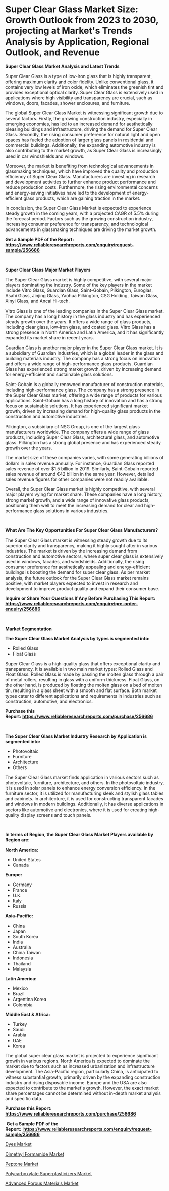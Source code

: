 <p><h1>Super Clear Glass Market Size: Growth Outlook from 2023 to 2030, projecting at Market's Trends Analysis by Application, Regional Outlook, and Revenue</h1></p><p><strong>Super Clear Glass Market Analysis and Latest Trends</strong></p>
<p><p>Super Clear Glass is a type of low-iron glass that is highly transparent, offering maximum clarity and color fidelity. Unlike conventional glass, it contains very low levels of iron oxide, which eliminates the greenish tint and provides exceptional optical clarity. Super Clear Glass is extensively used in applications where high visibility and transparency are crucial, such as windows, doors, facades, shower enclosures, and furniture.</p><p>The global Super Clear Glass Market is witnessing significant growth due to several factors. Firstly, the growing construction industry, especially in emerging economies, has led to an increased demand for aesthetically pleasing buildings and infrastructure, driving the demand for Super Clear Glass. Secondly, the rising consumer preference for natural light and open spaces has fueled the adoption of larger glass panels in residential and commercial buildings. Additionally, the expanding automotive industry is also contributing to the market growth, as Super Clear Glass is increasingly used in car windshields and windows.</p><p>Moreover, the market is benefiting from technological advancements in glassmaking techniques, which have improved the quality and production efficiency of Super Clear Glass. Manufacturers are investing in research and development activities to further enhance product performance and reduce production costs. Furthermore, the rising environmental concerns and energy-saving initiatives have led to the development of energy-efficient glass products, which are gaining traction in the market.</p><p>In conclusion, the Super Clear Glass Market is expected to experience steady growth in the coming years, with a projected CAGR of 5.5% during the forecast period. Factors such as the growing construction industry, increasing consumer preference for transparency, and technological advancements in glassmaking techniques are driving the market growth.</p></p>
<p><strong>Get a Sample PDF of the Report:&nbsp; <a href="https://www.reliableresearchreports.com/enquiry/request-sample/256686">https://www.reliableresearchreports.com/enquiry/request-sample/256686</a></strong></p>
<p>&nbsp;</p>
<p><strong>Super Clear Glass Major Market Players</strong></p>
<p><p>The Super Clear Glass market is highly competitive, with several major players dominating the industry. Some of the key players in the market include Vitro Glass, Guardian Glass, Saint-Gobain, Pilkington, Euroglas, Asahi Glass, Jinjing Glass, Yaohua Pilkington, CSG Holding, Taiwan Glass, Xinyi Glass, and Ancai Hi-tech.</p><p>Vitro Glass is one of the leading companies in the Super Clear Glass market. The company has a long history in the glass industry and has experienced steady growth over the years. It offers a wide range of glass products, including clear glass, low-iron glass, and coated glass. Vitro Glass has a strong presence in North America and Latin America, and it has significantly expanded its market share in recent years.</p><p>Guardian Glass is another major player in the Super Clear Glass market. It is a subsidiary of Guardian Industries, which is a global leader in the glass and building materials industry. The company has a strong focus on innovation and offers a wide range of high-performance glass products. Guardian Glass has experienced strong market growth, driven by increasing demand for energy-efficient and sustainable glass solutions.</p><p>Saint-Gobain is a globally renowned manufacturer of construction materials, including high-performance glass. The company has a strong presence in the Super Clear Glass market, offering a wide range of products for various applications. Saint-Gobain has a long history of innovation and has a strong focus on sustainable solutions. It has experienced significant market growth, driven by increasing demand for high-quality glass products in the construction and automotive industries.</p><p>Pilkington, a subsidiary of NSG Group, is one of the largest glass manufacturers worldwide. The company offers a wide range of glass products, including Super Clear Glass, architectural glass, and automotive glass. Pilkington has a strong global presence and has experienced steady growth over the years.</p><p>The market size of these companies varies, with some generating billions of dollars in sales revenue annually. For instance, Guardian Glass reported sales revenue of over $1.5 billion in 2019. Similarly, Saint-Gobain reported sales revenue of around €42 billion in the same year. However, detailed sales revenue figures for other companies were not readily available.</p><p>Overall, the Super Clear Glass market is highly competitive, with several major players vying for market share. These companies have a long history, strong market growth, and a wide range of innovative glass products, positioning them well to meet the increasing demand for clear and high-performance glass solutions in various industries.</p></p>
<p>&nbsp;</p>
<p><strong>What Are The Key Opportunities For Super Clear Glass Manufacturers?</strong></p>
<p><p>The Super Clear Glass market is witnessing steady growth due to its superior clarity and transparency, making it highly sought after in various industries. The market is driven by the increasing demand from construction and automotive sectors, where super clear glass is extensively used in windows, facades, and windshields. Additionally, the rising consumer preference for aesthetically appealing and energy-efficient buildings is boosting the demand for super clear glass. As per market analysis, the future outlook for the Super Clear Glass market remains positive, with market players expected to invest in research and development to improve product quality and expand their consumer base.</p></p>
<p><strong>Inquire or Share Your Questions If Any Before Purchasing This Report: <a href="https://www.reliableresearchreports.com/enquiry/pre-order-enquiry/256686">https://www.reliableresearchreports.com/enquiry/pre-order-enquiry/256686</a></strong></p>
<p>&nbsp;</p>
<p><strong>Market Segmentation</strong></p>
<p><strong>The Super Clear Glass Market Analysis by types is segmented into:</strong></p>
<p><ul><li>Rolled Glass</li><li>Float Glass</li></ul></p>
<p><p>Super Clear Glass is a high-quality glass that offers exceptional clarity and transparency. It is available in two main market types: Rolled Glass and Float Glass. Rolled Glass is made by passing the molten glass through a pair of metal rollers, resulting in glass with a uniform thickness. Float Glass, on the other hand, is produced by floating the molten glass on a bed of molten tin, resulting in a glass sheet with a smooth and flat surface. Both market types cater to different applications and requirements in industries such as construction, automotive, and electronics.</p></p>
<p><strong>Purchase this Report:&nbsp;<a href="https://www.reliableresearchreports.com/purchase/256686">https://www.reliableresearchreports.com/purchase/256686</a></strong></p>
<p>&nbsp;</p>
<p><strong>The Super Clear Glass Market Industry Research by Application is segmented into:</strong></p>
<p><ul><li>Photovoltaic</li><li>Furniture</li><li>Architecture</li><li>Others</li></ul></p>
<p><p>The Super Clear Glass market finds application in various sectors such as photovoltaic, furniture, architecture, and others. In the photovoltaic industry, it is used in solar panels to enhance energy conversion efficiency. In the furniture sector, it is utilized for manufacturing sleek and stylish glass tables and cabinets. In architecture, it is used for constructing transparent facades and windows in modern buildings. Additionally, it has diverse applications in sectors like automotive and electronics, where it is used for creating high-quality display screens and touch panels.</p></p>
<p>&nbsp;</p>
<p><strong>In terms of Region, the Super Clear Glass Market Players available by Region are:</strong></p>
<p>
    <p> <strong> North America: </strong>
        <ul>
            <li>United States</li>
            <li>Canada</li>
        </ul>
        </p> 
    <p> <strong> Europe: </strong>
        <ul>
            <li>Germany</li>
            <li>France</li>
            <li>U.K.</li>
            <li>Italy</li>
            <li>Russia</li>
        </ul>
        </p> 
    <p> <strong> Asia-Pacific: </strong>
        <ul>
            <li>China</li>
            <li>Japan</li>
            <li>South Korea</li>
            <li>India</li>
            <li>Australia</li>
            <li>China Taiwan</li>
            <li>Indonesia</li>
            <li>Thailand</li>
            <li>Malaysia</li>
        </ul>
        </p> 
    <p> <strong> Latin America: </strong>
        <ul>
            <li>Mexico</li>
            <li>Brazil</li>
            <li>Argentina Korea</li>
            <li>Colombia</li>
        </ul>
        </p> 
    <p> <strong> Middle East & Africa: </strong>
        <ul>
            <li>Turkey</li>
            <li>Saudi</li>
            <li>Arabia</li>
            <li>UAE</li>
            <li>Korea</li>
        </ul>
    </p>
    </p>
<p><p>The global super clear glass market is projected to experience significant growth in various regions. North America is expected to dominate the market due to factors such as increased urbanization and infrastructure development. The Asia-Pacific region, particularly China, is anticipated to witness substantial growth, primarily driven by the expanding construction industry and rising disposable income. Europe and the USA are also expected to contribute to the market's growth. However, the exact market share percentages cannot be determined without in-depth market analysis and specific data.</p></p>
<p><strong>Purchase this Report: <a href="https://www.reliableresearchreports.com/purchase/256686">https://www.reliableresearchreports.com/purchase/256686</a></strong></p>
<p>&nbsp;<strong>Get a Sample PDF of the Report:&nbsp;&nbsp;<a href="https://www.reliableresearchreports.com/enquiry/request-sample/256686">https://www.reliableresearchreports.com/enquiry/request-sample/256686</a></strong></p>
<p><strong></strong></p>
<p><p><a href="https://github.com/aliciawhite5576/Market-Research-Report-List-1/blob/main/dyes-market.md">Dyes Market</a></p><p><a href="https://github.com/mahnoor2003/Market-Research-Report-List-1/blob/main/dimethyl-formamide-market.md">Dimethyl Formamide Market</a></p><p><a href="https://github.com/kipkeeva/Market-Research-Report-List-1/blob/main/peptone-market.md">Peptone Market</a></p><p><a href="https://github.com/provorikovar/Market-Research-Report-List-1/blob/main/polycarboxylate-superplasticizers-market.md">Polycarboxylate Superplasticizers Market</a></p><p><a href="https://github.com/marloy8/Market-Research-Report-List-1/blob/main/advanced-porous-materials-market.md">Advanced Porous Materials Market</a></p></p>